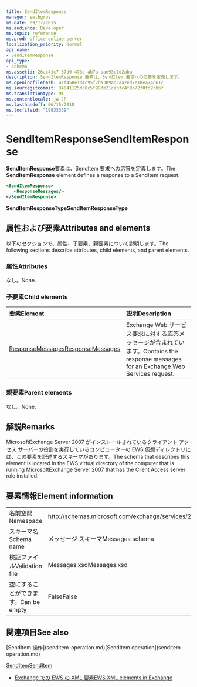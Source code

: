 ```yaml
---
title: SendItemResponse
manager: sethgros
ms.date: 09/17/2015
ms.audience: Developer
ms.topic: reference
ms.prod: office-online-server
localization_priority: Normal
api_name:
- SendItemResponse
api_type:
- schema
ms.assetid: 26ac41c7-57d9-473e-ab7a-bae93e1d2aba
description: SendItemResponse 要素は、SendItem 要求への応答を定義します。
ms.openlocfilehash: 41f450e1d4c95f7ba389adcaa2ed7e18ea74d61c
ms.sourcegitcommit: 34041125dc8c5f993b21cebfc4f8b72f0fd2cb6f
ms.translationtype: MT
ms.contentlocale: ja-JP
ms.lasthandoff: 06/15/2018
ms.locfileid: "19833339"
---
```

# <a name="senditemresponse"></a><span data-ttu-id="a09cc-103">SendItemResponse</span><span class="sxs-lookup"><span data-stu-id="a09cc-103">SendItemResponse</span></span>

<span data-ttu-id="a09cc-104">**SendItemResponse**要素は、SendItem 要求への応答を定義します。</span><span class="sxs-lookup"><span data-stu-id="a09cc-104">The **SendItemResponse** element defines a response to a SendItem request.</span></span> 
  
```xml
<SendItemResponse>
   <ResponseMessages/>
</SendItemResponse>
```

 <span data-ttu-id="a09cc-105">**SendItemResponseType**</span><span class="sxs-lookup"><span data-stu-id="a09cc-105">**SendItemResponseType**</span></span>
## <a name="attributes-and-elements"></a><span data-ttu-id="a09cc-106">属性および要素</span><span class="sxs-lookup"><span data-stu-id="a09cc-106">Attributes and elements</span></span>

<span data-ttu-id="a09cc-107">以下のセクションで、属性、子要素、親要素について説明します。</span><span class="sxs-lookup"><span data-stu-id="a09cc-107">The following sections describe attributes, child elements, and parent elements.</span></span>
  
### <a name="attributes"></a><span data-ttu-id="a09cc-108">属性</span><span class="sxs-lookup"><span data-stu-id="a09cc-108">Attributes</span></span>

<span data-ttu-id="a09cc-109">なし。</span><span class="sxs-lookup"><span data-stu-id="a09cc-109">None.</span></span>
  
### <a name="child-elements"></a><span data-ttu-id="a09cc-110">子要素</span><span class="sxs-lookup"><span data-stu-id="a09cc-110">Child elements</span></span>

|<span data-ttu-id="a09cc-111">**要素**</span><span class="sxs-lookup"><span data-stu-id="a09cc-111">**Element**</span></span>|<span data-ttu-id="a09cc-112">**説明**</span><span class="sxs-lookup"><span data-stu-id="a09cc-112">**Description**</span></span>|
|:-----|:-----|
|[<span data-ttu-id="a09cc-113">ResponseMessages</span><span class="sxs-lookup"><span data-stu-id="a09cc-113">ResponseMessages</span></span>](responsemessages.md) <br/> |<span data-ttu-id="a09cc-114">Exchange Web サービス要求に対する応答メッセージが含まれています。</span><span class="sxs-lookup"><span data-stu-id="a09cc-114">Contains the response messages for an Exchange Web Services request.</span></span>  <br/> |
   
### <a name="parent-elements"></a><span data-ttu-id="a09cc-115">親要素</span><span class="sxs-lookup"><span data-stu-id="a09cc-115">Parent elements</span></span>

<span data-ttu-id="a09cc-116">なし。</span><span class="sxs-lookup"><span data-stu-id="a09cc-116">None.</span></span>
  
## <a name="remarks"></a><span data-ttu-id="a09cc-117">解説</span><span class="sxs-lookup"><span data-stu-id="a09cc-117">Remarks</span></span>

<span data-ttu-id="a09cc-118">MicrosoftExchange Server 2007 がインストールされているクライアント アクセス サーバーの役割を実行しているコンピューターの EWS 仮想ディレクトリには、この要素を記述するスキーマがあります。</span><span class="sxs-lookup"><span data-stu-id="a09cc-118">The schema that describes this element is located in the EWS virtual directory of the computer that is running MicrosoftExchange Server 2007 that has the Client Access server role installed.</span></span>
  
## <a name="element-information"></a><span data-ttu-id="a09cc-119">要素情報</span><span class="sxs-lookup"><span data-stu-id="a09cc-119">Element information</span></span>

|||
|:-----|:-----|
|<span data-ttu-id="a09cc-120">名前空間</span><span class="sxs-lookup"><span data-stu-id="a09cc-120">Namespace</span></span>  <br/> |http://schemas.microsoft.com/exchange/services/2006/messages  <br/> |
|<span data-ttu-id="a09cc-121">スキーマ名</span><span class="sxs-lookup"><span data-stu-id="a09cc-121">Schema name</span></span>  <br/> |<span data-ttu-id="a09cc-122">メッセージ スキーマ</span><span class="sxs-lookup"><span data-stu-id="a09cc-122">Messages schema</span></span>  <br/> |
|<span data-ttu-id="a09cc-123">検証ファイル</span><span class="sxs-lookup"><span data-stu-id="a09cc-123">Validation file</span></span>  <br/> |<span data-ttu-id="a09cc-124">Messages.xsd</span><span class="sxs-lookup"><span data-stu-id="a09cc-124">Messages.xsd</span></span>  <br/> |
|<span data-ttu-id="a09cc-125">空にすることができます。</span><span class="sxs-lookup"><span data-stu-id="a09cc-125">Can be empty</span></span>  <br/> |<span data-ttu-id="a09cc-126">False</span><span class="sxs-lookup"><span data-stu-id="a09cc-126">False</span></span>  <br/> |
   
## <a name="see-also"></a><span data-ttu-id="a09cc-127">関連項目</span><span class="sxs-lookup"><span data-stu-id="a09cc-127">See also</span></span>



<span data-ttu-id="a09cc-128">
  [SendItem 操作](senditem-operation.md)</span><span class="sxs-lookup"><span data-stu-id="a09cc-128">[SendItem operation](senditem-operation.md)</span></span>
  
[<span data-ttu-id="a09cc-129">SendItem</span><span class="sxs-lookup"><span data-stu-id="a09cc-129">SendItem</span></span>](senditem.md)


- [<span data-ttu-id="a09cc-130">Exchange での EWS の XML 要素</span><span class="sxs-lookup"><span data-stu-id="a09cc-130">EWS XML elements in Exchange</span></span>](ews-xml-elements-in-exchange.md)

